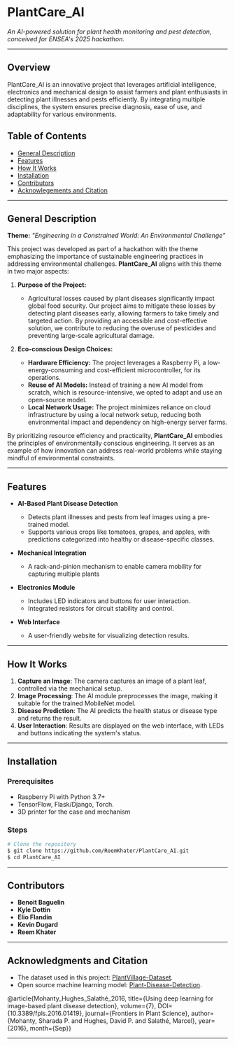 # PlantCare_AI

*An AI-powered solution for plant health monitoring and pest detection, conceived for ENSEA's 2025 hackathon.*

--- 

## Overview
PlantCare_AI is an innovative project that leverages artificial intelligence, electronics and mechanical design to assist farmers and plant enthusiasts in detecting plant illnesses and pests efficiently. By integrating multiple disciplines, the system ensures precise diagnosis, ease of use, and adaptability for various environments.

## Table of Contents
- [General Description](#general-description)
- [Features](#features)
- [How It Works](#how-it-works)
- [Installation](#installation)
- [Contributors](#contributors)
- [Acknowlegements and Citation](#acknowlegements-and-citation)

---

## General Description

**Theme:** *"Engineering in a Constrained World: An Environmental Challenge"*

This project was developed as part of a hackathon with the theme emphasizing the importance of sustainable engineering practices in addressing environmental challenges. **PlantCare_AI** aligns with this theme in two major aspects:

1. **Purpose of the Project:**
   - Agricultural losses caused by plant diseases significantly impact global food security. Our project aims to mitigate these losses by detecting plant diseases early, allowing farmers to take timely and targeted action. By providing an accessible and cost-effective solution, we contribute to reducing the overuse of pesticides and preventing large-scale agricultural damage.

2. **Eco-conscious Design Choices:**
   - **Hardware Efficiency:** The project leverages a Raspberry Pi, a low-energy-consuming and cost-efficient microcontroller, for its operations.
   - **Reuse of AI Models:** Instead of training a new AI model from scratch, which is resource-intensive, we opted to adapt and use an open-source model.
   - **Local Network Usage:** The project minimizes reliance on cloud infrastructure by using a local network setup, reducing both environmental impact and dependency on high-energy server farms.

By prioritizing resource efficiency and practicality, **PlantCare_AI** embodies the principles of environmentally conscious engineering. It serves as an example of how innovation can address real-world problems while staying mindful of environmental constraints.

---

## Features
- **AI-Based Plant Disease Detection**
   - Detects plant illnesses and pests from leaf images using a pre-trained model.
   - Supports various crops like tomatoes, grapes, and apples, with predictions categorized into healthy or disease-specific classes.

- **Mechanical Integration**
   - A rack-and-pinion mechanism to enable camera mobility for capturing multiple plants

- **Electronics Module**
   - Includes LED indicators and buttons for user interaction.
   - Integrated resistors for circuit stability and control.

- **Web Interface**
   - A user-friendly website for visualizing detection results.
     
---

## How It Works
1. **Capture an Image**: The camera captures an image of a plant leaf, controlled via the mechanical setup.
2. **Image Processing**: The AI module preprocesses the image, making it suitable for the trained MobileNet model.
3. **Disease Prediction**: The AI predicts the health status or disease type and returns the result.
4. **User Interaction**: Results are displayed on the web interface, with LEDs and buttons indicating the system's status.

---

## Installation
### Prerequisites
- Raspberry Pi with Python 3.7+
- TensorFlow, Flask/Django, Torch. 
- 3D printer for the case and mechanism
### Steps
```bash
# Clone the repository
$ git clone https://github.com/ReemKhater/PlantCare_AI.git
$ cd PlantCare_AI
```

---

## Contributors
- **Benoit Baguelin** 
- **Kyle Dottin** 
- **Elio Flandin** 
- **Kevin Dugard** 
- **Reem Khater**

---

## Acknowledgments and Citation
- The dataset used in this project: [PlantVillage-Dataset](https://github.com/spMohanty/PlantVillage-Dataset.git).
- Open source machine learning model: [Plant-Disease-Detection](https://github.com/NouraAlgohary/Plant-Disease-Detection.git).

@article{Mohanty_Hughes_Salathé_2016,
title={Using deep learning for image-based plant disease detection},
volume={7},
DOI={10.3389/fpls.2016.01419},
journal={Frontiers in Plant Science},
author={Mohanty, Sharada P. and Hughes, David P. and Salathé, Marcel},
year={2016},
month={Sep}} 

--- 
